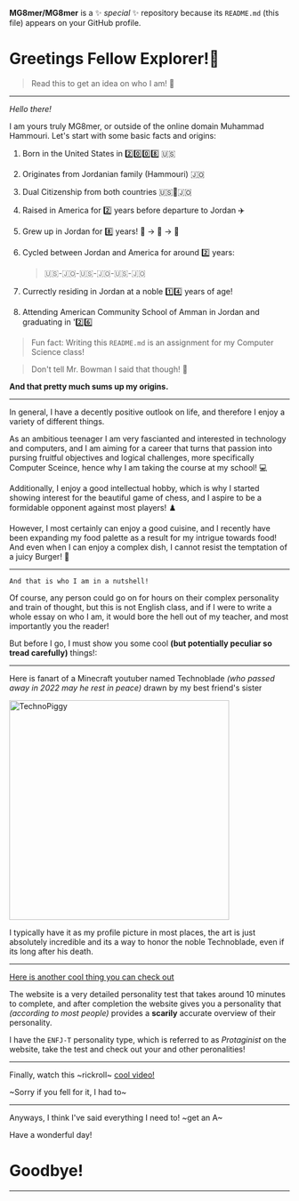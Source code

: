 **MG8mer/MG8mer** is a ✨ _special_ ✨ repository because its `README.md` (this file) appears on your GitHub profile.

# Greetings Fellow Explorer!:mate:

> Read this to get an idea on who I am! :person_in_tuxedo:
---
*Hello there!*

I am yours truly MG8mer, or outside of the online domain Muhammad Hammouri. Let's start with some basic facts and origins:

1. Born in the United States in :two::zero::zero::eight: :us:
2. Originates from Jordanian family (Hammouri) :jordan: 
3. Dual Citizenship from both countries :us::handshake::jordan:
4. Raised in America for :two: years before departure to Jordan :airplane:
5. Grew up in Jordan for :eight: years! :child: -> :boy: -> :adult:
6. Cycled between Jordan and America for around :two: years:
    
    > :us:-:jordan:-:us:-:jordan:-:us:-:jordan:
7. Currectly residing in Jordan at a noble :one::four: years of age!
8. Attending American Community School of Amman in Jordan and graduating in ':two::six:

  > Fun fact: Writing this `README.md` is an assignment for my Computer Science class!
 
  > Don't tell Mr. Bowman I said that though! :shushing_face:
   

  **And that pretty much sums up my origins.**

---
In general, I have a decently positive outlook on life, and therefore I enjoy a variety of different things.

As an ambitious teenager I am very fascianted and interested in technology and computers, and I am aiming for a career that turns that passion into pursing fruitful objectives and logical challenges, more specifically Computer Sceince, hence why I am taking the course at my school! :computer:

Additionally, I enjoy a good intellectual hobby, which is why I started showing interest for the beautiful game of chess, and I aspire to be a formidable opponent against most players! ♟️

However, I most certainly can enjoy a good cuisine, and I recently have been expanding my food palette as a result for my intrigue towards food! And even when I can enjoy a complex dish, I cannot resist the temptation of a juicy Burger! :hamburger:

---
`And that is who I am in a nutshell!` 

Of course, any person could go on for hours on their complex personality and train of thought, but this is not English class, and if I were to write a whole essay on who I am, it would bore the hell out of my teacher, and most importantly you the reader!

But before I go, I must show you some cool **(but potentially peculiar so tread carefully)** things!:

---
Here is fanart of a Minecraft youtuber named Technoblade *(who passed away in 2022 may he rest in peace)* drawn by my best friend's sister

<img width="395" alt="TechnoPiggy" src="https://user-images.githubusercontent.com/123292179/213920944-6d4362b9-9bec-442e-94f5-11aa47243841.png">

I typically have it as my profile picture in most places, the art is just absolutely incredible and its a way to honor the noble Technoblade, even if its long after his death.

---
[Here is another cool thing you can check out](16personalities)

The website is a very detailed personality test that takes around 10 minutes to complete, and after completion the website gives you a personality that *(according to most people)* provides a **scarily** accurate overview of their personality.

I have the `ENFJ-T` personality type, which is referred to as *Protaginist* on the website, take the test and check out your and other peronalities!

---
Finally, watch this ~rickroll~ [cool video!](https://www.youtube.com/watch?v=dQw4w9WgXcQ&ab_channel=RickAstley)

~Sorry if you fell for it, I had to~

---
Anyways, I think I've said everything I need to! ~get an A~

Have a wonderful day!



# Goodbye!
---


